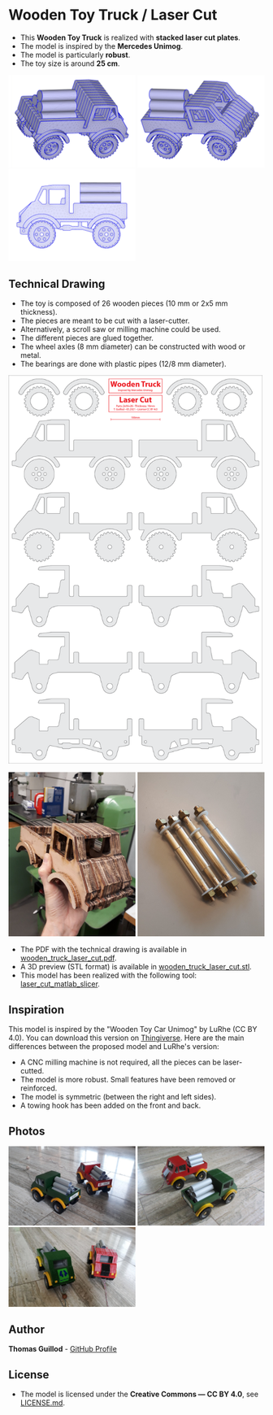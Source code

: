 # Wooden Toy Truck / Laser Cut

* This **Wooden Toy Truck** is realized with **stacked laser cut plates**.
* The model is inspired by the **Mercedes Unimog**.
* The model is particularly **robust**.
* The toy size is around **25 cm**.

<p float="middle">
    <img src="readme_img/cad_1.jpg" width="250">
    <img src="readme_img/cad_2.jpg" width="250">
    <img src="readme_img/cad_3.jpg" width="250">
</p>

## Technical Drawing

* The toy is composed of 26 wooden pieces (10 mm or 2x5 mm thickness).
* The pieces are meant to be cut with a laser-cutter.
* Alternatively, a scroll saw or milling machine could be used.
* The different pieces are glued together.
* The wheel axles (8 mm diameter) can be constructed with wood or metal.
* The bearings are done with plastic pipes (12/8 mm diameter).

<p float="middle">
    <img src="readme_img/wooden_truck_laser_cut.png" width="500">
</p>

<p float="middle">
    <img src="readme_img/construction_1.jpg" width="250">
    <img src="readme_img/construction_2.jpg" width="250">
</p>

* The PDF with the technical drawing is available in [wooden_truck_laser_cut.pdf](wooden_truck_laser_cut.pdf).
* A 3D preview (STL format) is available in [wooden_truck_laser_cut.stl](wooden_truck_laser_cut.stl).
* This model has been realized with the following tool: [laser_cut_matlab_slicer](https://github.com/otvam/laser_cut_matlab_slicer).

## Inspiration

This model is inspired by the "Wooden Toy Car Unimog" by LuRhe (CC BY 4.0).
You can download this version on [Thingiverse](https://www.thingiverse.com/thing:3289565).
Here are the main differences between the proposed model and LuRhe's version:
* A CNC milling machine is not required, all the pieces can be laser-cutted.
* The model is more robust. Small features have been removed or reinforced.
* The model is symmetric (between the right and left sides).
* A towing hook has been added on the front and back.

## Photos

<p float="middle">
    <img src="readme_img/photo_1.jpg" width="250">
    <img src="readme_img/photo_2.jpg" width="250">
    <img src="readme_img/photo_3.jpg" width="250">
</p>

## Author

**Thomas Guillod** - [GitHub Profile](https://github.com/otvam)

## License

* The model is licensed under the **Creative Commons — CC BY 4.0**, see [LICENSE.md](LICENSE.md).
